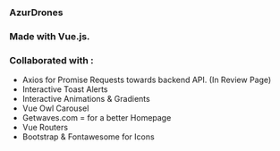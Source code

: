 ### AzurDrones

### Made with Vue.js.

### Collaborated with :

- Axios for Promise Requests towards backend API. (In Review Page)
- Interactive Toast Alerts
- Interactive Animations & Gradients
- Vue Owl Carousel
- Getwaves.com = for a better Homepage
- Vue Routers
- Bootstrap & Fontawesome for Icons
